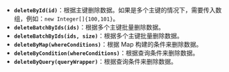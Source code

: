 - **`deleteById(id)`**：根据主键删除数据。如果是多个主键的情况下，需要传入数组，例如：`new Integer[]{100,101}`。
- **`deleteBatchByIds(ids)`**：根据多个主键批量删除数据。
- **`deleteBatchByIds(ids, size)`**：根据多个主键批量删除数据。
- **`deleteByMap(whereConditions)`**：根据 Map 构建的条件来删除数据。
- **`deleteByCondition(whereConditions)`**：根据查询条件来删除数据。
- **`deleteByQuery(queryWrapper)`**：根据查询条件来删除数据。
